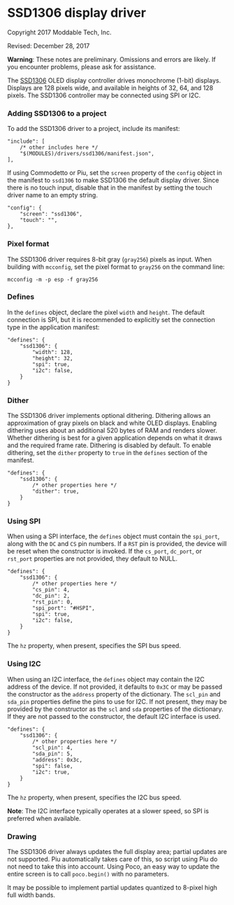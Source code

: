 # SSD1306 display driver
Copyright 2017 Moddable Tech, Inc.

Revised: December 28, 2017

**Warning**: These notes are preliminary. Omissions and errors are likely. If you encounter problems, please ask for assistance.

The [SSD1306](https://cdn-shop.adafruit.com/datasheets/SSD1306.pdf) OLED display controller drives monochrome (1-bit) displays. Displays are 128 pixels wide, and available in heights of 32, 64, and 128 pixels. The SSD1306 controller may be connected using SPI or I2C.

### Adding SSD1306 to a project
To add the SSD1306 driver to a project, include its manifest:

	"include": [
		/* other includes here */
		"$(MODULES)/drivers/ssd1306/manifest.json",
	],

If using Commodetto or Piu, set the `screen` property of the `config` object in the manifest to `ssd1306` to make SSD1306 the default display driver. Since there is no touch input, disable that in the manifest by setting the touch driver name to an empty string.

	"config": {
		"screen": "ssd1306",
		"touch": "",
	},

### Pixel format
The SSD1306 driver requires 8-bit gray (`gray256`) pixels as input. When building with `mcconfig`, set the pixel format to `gray256` on the command line:

	mcconfig -m -p esp -f gray256

### Defines
In the `defines` object, declare the pixel `width` and `height`. The default connection is SPI, but it is recommended to explicitly set the connection type in the application manifest:

	"defines": {
		"ssd1306": {
			"width": 128,
			"height": 32,
			"spi": true,
			"i2c": false,
		}
	}

### Dither
The SSD1306 driver implements optional dithering. Dithering allows an approximation of gray pixels on black and white OLED displays. Enabling dithering uses about an additional 520 bytes of RAM and renders slower. Whether dithering is best for a given application depends on what it draws and the required frame rate. Dithering is disabled by default. To enable dithering, set the `dither` property to `true` in the `defines` section of the manifest.

	"defines": {
		"ssd1306": {
			/* other properties here */
			"dither": true,
		}
	}

### Using SPI
When using a SPI interface, the `defines` object must contain the `spi_port`, along with the `DC` and `CS` pin numbers. If a `RST` pin is provided, the device will be reset when the constructor is invoked. If the `cs_port`, `dc_port`, or `rst_port` properties are not provided, they default to NULL. 

	"defines": {
		"ssd1306": {
			/* other properties here */	
			"cs_pin": 4,
			"dc_pin": 2,
			"rst_pin": 0,
			"spi_port": "#HSPI",
			"spi": true,
			"i2c": false,
		}
	}

The `hz` property, when present, specifies the SPI bus speed.

### Using I2C
When using an I2C interface, the `defines` object may contain the I2C address of the device. If not provided, it defaults to `0x3C` or may be passed the constructor as the `address` property of the dictionary. The `scl_pin` and `sda_pin` properties define the pins to use for I2C. If not present, they may be provided by the constructor as the `scl` and `sda` properties of the dictionary. If they are not passed to the constructor, the default I2C interface is used.

	"defines": {
		"ssd1306": {
			/* other properties here */	
			"scl_pin": 4,
			"sda_pin": 5,
			"address": 0x3c,
			"spi": false,
			"i2c": true,
		}
	}

The `hz` property, when present, specifies the I2C bus speed.

**Note**: The I2C interface typically operates at a slower speed, so SPI is preferred when available.

### Drawing
The SSD1306 driver always updates the full display area; partial updates are not supported. Piu automatically takes care of this, so script using Piu do not need to take this into account. Using Poco, an easy way to update the entire screen is to call `poco.begin()` with no parameters.

It may be possible to implement partial updates quantized to 8-pixel high full width bands.
